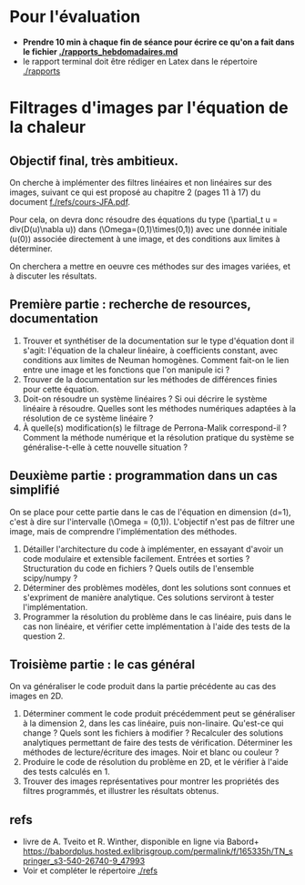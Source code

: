 # Pour l'évaluation

- **Prendre 10 min à chaque fin de séance pour écrire ce qu'on a fait
    dans le fichier
    [./rapports_hebdomadaires.md](./rapports_hebdomadaires.md)**
- le rapport terminal doit être rédiger en Latex dans le répertoire
  [./rapports](rapports)

# Filtrages d'images par l'équation de la chaleur

## Objectif final, très ambitieux.

On cherche à implémenter des filtres linéaires et non linéaires sur des images,
suivant ce qui est proposé au chapitre 2 (pages 11 à 17) du document
[f./refs/cours-JFA.pdf](refs/cours-JFA.pdf).

Pour cela, on devra donc résoudre des équations du type \(\partial_t u =
div(D(u)\nabla u)\) dans \(\Omega=(0,1)\times(0,1)\) avec une donnée initiale
\(u(0)\) associée directement à une image, et des conditions aux limites à
déterminer.

On cherchera a mettre en oeuvre ces méthodes sur des images variées, et à
discuter les résultats.

## Première partie : recherche de resources, documentation

1.  Trouver et synthétiser de la documentation sur le type d'équation dont il
    s'agit: l'équation de la chaleur linéaire, à coefficients constant, avec
    conditions aux limites de Neuman homogènes. Comment fait-on le lien entre une
    image et les fonctions que l'on manipule ici ?
2.  Trouver de la documentation sur les méthodes de différences finies pour cette
    équation.
3.  Doit-on résoudre un système linéaires ? Si oui décrire le système linéaire à
    résoudre. Quelles sont les méthodes numériques adaptées à la résolution de ce
    système linéaire ?
4.  À quelle(s) modification(s) le filtrage de Perrona-Malik correspond-il ?
    Comment la méthode numérique et la résolution pratique du système se
    généralise-t-elle à cette nouvelle situation ?

## Deuxième partie : programmation dans un cas simplifié

On se place pour cette partie dans le cas de l'équation en dimension \(d=1\),
c'est à dire sur l'intervalle \(\Omega = (0,1)\). L'objectif n'est pas de filtrer
une image, mais de comprendre l'implémentation des méthodes.

1.  Détailler l'architecture du code à implémenter, en essayant d'avoir un code
    modulaire et extensible facilement. Entrées et sorties ? Structuration du
    code en fichiers ? Quels outils de l'ensemble scipy/numpy ?
2.  Déterminer des problèmes modèles, dont les solutions sont connues et
    s'expriment de manière analytique. Ces solutions serviront à tester
    l'implémentation.
3.  Programmer la résolution du problème dans le cas linéaire, puis dans le cas
    non linéaire, et vérifier cette implémentation à l'aide des tests de la
    question 2.

## Troisième partie : le cas général

On va généraliser le code produit dans la partie précédente au cas des images en
2D.

1.  Déterminer comment le code produit précédemment peut se généraliser à la
    dimension 2, dans les cas linéaire, puis non-linaire. Qu'est-ce qui change ?
    Quels sont les fichiers à modifier ?  Recalculer des solutions analytiques
    permettant de faire des tests de vérification. Déterminer les méthodes de
    lecture/écriture des images. Noir et blanc ou couleur ?
2.  Produire le code de résolution du problème en 2D, et le vérifier à l'aide des
    tests calculés en 1.
3.  Trouver des images représentatives pour montrer les propriétés des filtres
    programmés, et illustrer les résultats obtenus.

## refs

- livre de A. Tveito et R. Winther, disponible en ligne via Babord+
  https://babordplus.hosted.exlibrisgroup.com/permalink/f/165335h/TN_springer_s3-540-26740-9_47993
- Voir et compléter le répertoire [./refs](./refs)
